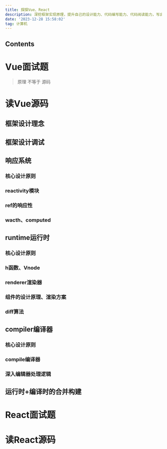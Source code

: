 ```yaml
---
title: 探探Vue、React
description: 深挖框架实现原理，提升自己的设计能力、代码编写能力、代码阅读能力，写出高质量的代码
date: '2023-12-28 15:58:02'
tag: 计算机
---
```


## Contents

# Vue面试题

> 原理 不等于 源码

# 读Vue源码

## 框架设计理念

## 框架设计调试

## 响应系统

### 核心设计原则

### reactivity模块

### ref的响应性

### wacth、computed

## runtime运行时

### 核心设计原则

### h函数、Vnode

### renderer渲染器

### 组件的设计原理、渲染方案

### diff算法

## compiler编译器

### 核心设计原则

### compile编译器

### 深入编辑器处理逻辑

## 运行时+编译时的合并构建

# React面试题

# 读React源码





